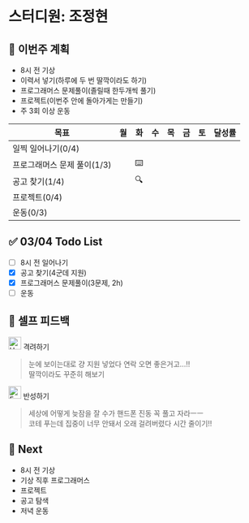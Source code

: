 # 스터디원: 조정현

## 🚀 이번주 계획

- 8시 전 기상
- 이력서 넣기(하루에 두 번 딸깍이라도 하기)
- 프로그래머스 문제풀이(졸릴때 한두개씩 풀기)
- 프로젝트(이번주 안에 돌아가게는 만들기)
- 주 3회 이상 운동

| 목표                        | 월  | 화  | 수  | 목  | 금  | 토  | 달성률 |
| --------------------------- | --- | --- | --- | --- | --- | --- | ------ |
| 일찍 일어나기(0/4)          |     |     |     |     |     |     |        |
| 프로그래머스 문제 풀이(1/3) |     | ⌨️  |     |     |     |     |        |
| 공고 찾기(1/4)              |     | 🔍  |     |     |     |     |        |
| 프로젝트(0/4)               |     |     |     |     |     |     |        |
| 운동(0/3)                   |     |     |     |     |     |     |        |

## ✅ 03/04 Todo List

- [ ] 8시 전 일어나기
- [x] 공고 찾기(4군데 지원)
- [x] 프로그래머스 문제풀이(3문제, 2h)
- [ ] 운동

## 🎉 셀프 피드백

<img src="https://raw.githubusercontent.com/Tarikul-Islam-Anik/Animated-Fluent-Emojis/master/Emojis/Smilies/Hugging%20Face.png" alt="Hugging Face" width="25" height="25"> 격려하기</img>

> 눈에 보이는대로 걍 지원 넣었다 연락 오면 좋은거고...!!<br>
> 딸깍이라도 꾸준히 해보기

<img src="https://raw.githubusercontent.com/Tarikul-Islam-Anik/Animated-Fluent-Emojis/master/Emojis/Smilies/Face%20with%20Monocle.png" alt="Face with Monocle" width="25" height="25"> 반성하기</img>

> 세상에 어떻게 늦잠을 잘 수가 핸드폰 진동 꼭 풀고 자라ㅡㅡ<br>
> 코테 푸는데 집중이 너무 안돼서 오래 걸려버렸다 시간 줄이기!!

## 🌱 Next

- 8시 전 기상
- 기상 직후 프로그래머스
- 프로젝트
- 공고 탐색
- 저녁 운동

